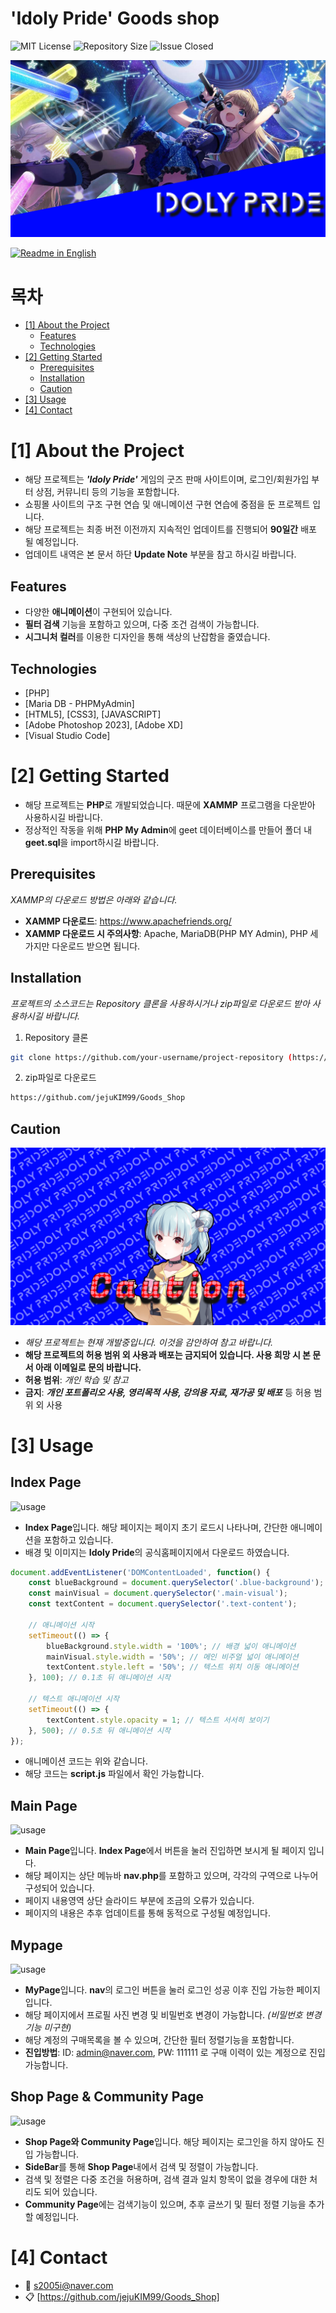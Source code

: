 # 'Idoly Pride' Goods shop

<!--배지-->
![MIT License][license-shield] ![Repository Size][repository-size-shield] ![Issue Closed][issue-closed-shield]

<!--프로젝트 대문 이미지-->
![Project Title](readme_img/readme_main.png)

<!--프로젝트 버튼-->
 [![Readme in English][readme-eng-shield]][readme-eng-url]

 <!--목차-->
# 목차
- [[1] About the Project](#1-about-the-project)
  - [Features](#features)
  - [Technologies](#technologies)
- [[2] Getting Started](#2-getting-started)
  - [Prerequisites](#prerequisites)
  - [Installation](#installation)
  - [Caution](#caution)
- [[3] Usage](#3-usage)
- [[4] Contact](#4-contact)

# [1] About the Project
- 해당 프로젝트는 ***'Idoly Pride'*** 게임의 굿즈 판매 사이트이며, 로그인/회원가입 부터 상점, 커뮤니티 등의 기능을 포함합니다.
- 쇼핑몰 사이트의 구조 구현 연습 및 애니메이션 구현 연습에 중점을 둔 프로젝트 입니다.
- 해당 프로젝트는 최종 버전 이전까지 지속적인 업데이트를 진행되어 **90일간** 배포 될 예정입니다.
- 업데이트 내역은 본 문서 하단 **Update Note** 부분을 참고 하시길 바랍니다.

## Features
- 다양한 **애니메이션**이 구현되어 있습니다.
- **필터 검색** 기능을 포함하고 있으며, 다중 조건 검색이 가능합니다.
- **시그니처 컬러**를 이용한 디자인을 통해 색상의 난잡함을 줄였습니다.

## Technologies
- [PHP]
- [Maria DB - PHPMyAdmin]
- [HTML5], [CSS3], [JAVASCRIPT]
- [Adobe Photoshop 2023], [Adobe XD]
- [Visual Studio Code]

# [2] Getting Started
- 해당 프로젝트는 **PHP**로 개발되었습니다. 때문에 **XAMMP** 프로그램을 다운받아 사용하시길 바랍니다.
- 정상적인 작동을 위해 **PHP My Admin**에 geet 데이터베이스를 만들어 폴더 내 **geet.sql**을 import하시길 바랍니다.

## Prerequisites
*XAMMP의 다운로드 방법은 아래와 같습니다.*

- **XAMMP 다운로드**: https://www.apachefriends.org/
- **XAMMP 다운로드 시 주의사항**: Apache, MariaDB(PHP MY Admin), PHP 세가지만 다운로드 받으면 됩니다.

## Installation
*프로젝트의 소스코드는 Repository 클론을 사용하시거나 zip파일로 다운로드 받아 사용하시길 바랍니다.*
1. Repository 클론
```bash
git clone https://github.com/your-username/project-repository (https://github.com/jejuKIM99/Goods_Shop.git)
```
2. zip파일로 다운로드
```bash
https://github.com/jejuKIM99/Goods_Shop
```

## Caution

![Caution](readme_img/caution.png)

- *해당 프로젝트는 현재 개발중입니다. 이것을 감안하여 참고 바랍니다.*
- **해당 프로젝트의 허용 범위 외 사용과 배포는 금지되어 있습니다. 사용 희망 시 본 문서 아래 이메일로 문의 바랍니다.**
- **허용 범위**: *개인 학습 및 참고*
- **금지**: ***개인 포트폴리오 사용, 영리목적 사용, 강의용 자료, 재가공 및 배포*** 등 허용 범위 외 사용

# [3] Usage

<h2>Index Page</h2>

![usage](readme_img/Animation1.gif)

- **Index Page**입니다. 해당 페이지는 페이지 초기 로드시 나타나며, 간단한 애니메이션을 포함하고 있습니다.
- 배경 및 이미지는 **Idoly Pride**의 공식홈페이지에서 다운로드 하였습니다.

```javascript
document.addEventListener('DOMContentLoaded', function() {
    const blueBackground = document.querySelector('.blue-background');
    const mainVisual = document.querySelector('.main-visual');
    const textContent = document.querySelector('.text-content');

    // 애니메이션 시작
    setTimeout(() => {
        blueBackground.style.width = '100%'; // 배경 넓이 애니메이션
        mainVisual.style.width = '50%'; // 메인 비주얼 넓이 애니메이션
        textContent.style.left = '50%'; // 텍스트 위치 이동 애니메이션
    }, 100); // 0.1초 뒤 애니메이션 시작

    // 텍스트 애니메이션 시작
    setTimeout(() => {
        textContent.style.opacity = 1; // 텍스트 서서히 보이기
    }, 500); // 0.5초 뒤 애니메이션 시작
});

```
- 애니메이션 코드는 위와 같습니다.
- 해당 코드는 **script.js** 파일에서 확인 가능합니다.

<h2>Main Page</h2>

![usage](readme_img/Animation2.gif)

- **Main Page**입니다. **Index Page**에서 버튼을 눌러 진입하면 보시게 될 페이지 입니다.
- 해당 페이지는 상단 메뉴바 **nav.php**를 포함하고 있으며, 각각의 구역으로 나누어 구성되어 있습니다.
- 페이지 내용영역 상단 슬라이드 부분에 조금의 오류가 있습니다.
- 페이지의 내용은 추후 업데이트를 통해 동적으로 구성될 예정입니다.

<h2>Mypage</h2>

![usage](readme_img/Animation3.gif)

- **MyPage**입니다. **nav**의 로그인 버튼을 눌러 로그인 성공 이후 진입 가능한 페이지 입니다.
- 해당 페이지에서 프로필 사진 변경 및 비밀번호 변경이 가능합니다. *(비밀번호 변경 기능 미구현)*
- 해당 계정의 구매목록을 볼 수 있으며, 간단한 필터 정렬기능을 포함합니다.
- **진입방법**: ID: admin@naver.com, PW: 111111 로 구매 이력이 있는 계정으로 진입 가능합니다.

<h2>Shop Page & Community Page</h2>

![usage](readme_img/Animation4.gif)

- **Shop Page와 Community Page**입니다. 해당 페이지는 로그인을 하지 않아도 진입 가능합니다.
- **SideBar**를 통해 **Shop Page**내에서 검색 및 정렬이 가능합니다.
- 검색 및 정렬은 다중 조건을 허용하며, 검색 결과 일치 항목이 없을 경우에 대한 처리도 되어 있습니다.
- **Community Page**에는 검색기능이 있으며, 추후 글쓰기 및 필터 정렬 기능을 추가 할 예정입니다.

# [4] Contact
- 📧 s2005i@naver.com
- 📋 [https://github.com/jejuKIM99/Goods_Shop]


<!--Url for Badges-->
[license-shield]: https://img.shields.io/github/license/dev-ujin/readme-template?labelColor=D8D8D8&color=04B4AE
[repository-size-shield]: https://img.shields.io/github/repo-size/dev-ujin/readme-template?labelColor=D8D8D8&color=BE81F7
[issue-closed-shield]: https://img.shields.io/github/issues-closed/dev-ujin/readme-template?labelColor=D8D8D8&color=FE9A2E

<!--Url for Buttons-->
[readme-eng-shield]: https://img.shields.io/badge/-readme%20in%20english-2E2E2E?style=for-the-badge

<!--URLS-->
[readme-eng-url]: ../README.md

